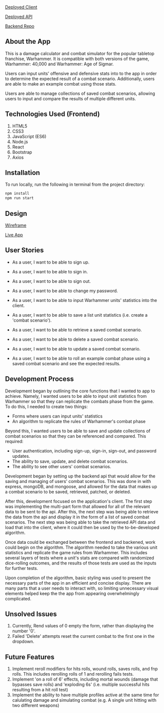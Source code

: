 [Deployed Client](https://drewmccarron.github.io/Warhammer-helper-client/#/)

[Deployed API](https://murmuring-cove-24551.herokuapp.com/)

[Backend Repo](https://github.com/drewmccarron/Warhammer-helper-api)


## About the App

This is a damage calculator and combat simulator for the popular tabletop franchise, Warhammer. It is compatible with both versions of the game, Warhammer: 40,000 and Warhammer: Age of Sigmar.

Users can input units' offensive and defensive stats into to the app in order to determine the expected result of a combat scenario. Additionally, users are able to make an example combat using those stats.

Users are able to manage collections of saved combat scenarios, allowing users to input and compare the results of multiple different units.

## Technologies Used (Frontend)

<ol>
<li>HTML5</li>
<li>CSS3</li>
<li>JavaScript (ES6)</li>
<li>Node.js</li>
<li>React</li>
<li>Bootstrap</li>
<li>Axios</li>
</ol>

## Installation

To run locally, run the following in terminal from the project directory:
```sh
npm install
npm run start
```

## Design

[Wireframe](https://i.imgur.com/5cu32Df.png)

[Live App](https://i.imgur.com/bJWlMMo.png)

## User Stories

- As a user, I want to be able to sign up.
- As a user, I want to be able to sign in.
- As a user, I want to be able to sign out.
- As a user, I want to be able to change my password.

- As a user, I want to be able to input Warhammer units' statistics into the client.
- As a user, I want to be able to save a list unit statistics (i.e. create a 'combat scenario').
- As a user, I want to be able to retrieve a saved combat scenario.
- As a user, I want to be able to delete a saved combat scenario.
- As a user, I want to be able to update a saved combat scenario.

- As a user, I want to be able to roll an example combat phase using a saved combat scenario and see the expected results.

## Development Process

Development began by outlining the core functions that I wanted to app to achieve. Namely, I wanted users to be able to input unit statistics from Warhammer so that they can replicate the combats phase from the game. To do this, I needed to create two things:

- Forms where users can input units' statistics
- An algorithm to replicate the rules of Warhammer's combat phase

Beyond this, I wanted users to be able to save and update collections of combat scenarios so that they can be referenced and compared. This required:

- User authentication, including sign-up, sign-in, sign-out, and password updates.
- The ability to save, update, and delete combat scenarios.
- The ability to see other users' combat scenarios.

Development began by setting up the backend api that would allow for the saving and managing of users' combat scenarios. This was done in with express, mongoDB, and mongoose, and allowed for the data that makes up a combat scenario to be saved, retrieved, patched, or deleted.

After this, development focused on the application's client. The first step was implementing the multi-part form that allowed for all of the relevant data to be sent to the api. After this, the next step was being able to retrieve the data from the api and display it in the form of a list of saved combat scenarios. The next step was being able to take the retrieved API data and load that into the client, where it could then be used by the to-be-developed algorithm.

Once data could be exchanged between the frontend and backened, work could begin on the algorithm. The algorithm needed to take the various unit statistics and replicate the game rules from Warhammer. This includes several layers of tests where a unit's stats are compared with randomized dice-rolling outcomes, and the results of those tests are used as the inputs for further tests.

Upon completion of the algorithm, basic styling was used to present the necessary parts of the app in an efficient and concise display. There are many parts that a user needs to interact with, so limiting unnecessary visual elements helped keep the the app from appearing overwhelmingly complicated.

## Unsolved Issues

1. Currently, Rend values of 0 empty the form, rather than displaying the number '0'.
2. Failed 'Delete' attempts reset the current combat to the first one in the dropdown.

## Future Features

1. Implement reroll modifiers for hits rolls, wound rolls, saves rolls, and fnp rolls. This includes rerolling rolls of 1 and rerolling fails tests.
2. Implement 'on a roll of 6' effects, including mortal wounds (damage that bypasses save rolls) and 'exploding 6s' (i.e. multiple successful hits resulting from a hit roll test)
3. Implement the ability to have multiple profiles active at the same time for calulating damage and simulating combat (e.g. A single unit hitting with two different weapons)
